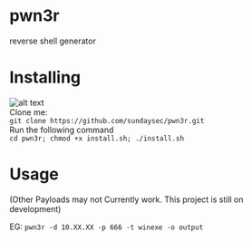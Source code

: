 # pwn3r
reverse shell generator

Installing
==
![alt text](https://github.com/sundaysec/pwn3r/blob/master/core/images/install.png?raw=true)
<br/>
Clone me:</br>
`git clone https://github.com/sundaysec/pwn3r.git`<br/>
Run the following command<br/>
`cd pwn3r; chmod +x install.sh; ./install.sh`

Usage
==
(Other Payloads may not Currently work. This project is still on development)

EG:
`pwn3r -d 10.XX.XX -p 666 -t winexe -o output`

